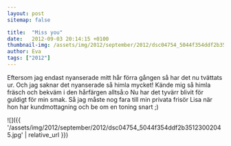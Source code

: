 ```yaml
---
layout: post
sitemap: false

title:  "Miss you"
date:   2012-09-03 20:14:15 +0100
thumbnail-img: /assets/img/2012/september/2012/dsc04754_5044f354ddf2b35123002045.jpg
author: Eva
tags: ["2012"]
---
```


Eftersom jag endast nyanserade mitt hår förra gången så har det nu tvättats ur. Och jag saknar det nyanserade så himla mycket! Kände mig så himla fräsch och bekväm i den hårfärgen alltså:o Nu har det tyvärr blivit för guldigt för min smak. Så jag måste nog fara till min privata frisör Lisa när hon har kundmottagning och be om en toning snart ;)

![]({{ '/assets/img/2012/september/2012/dsc04754_5044f354ddf2b35123002045.jpg'  | relative_url }})


